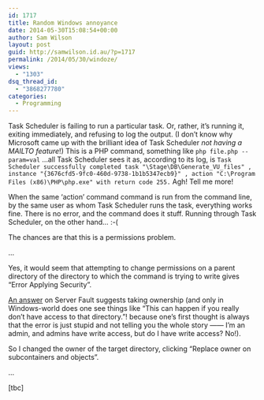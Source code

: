 ```yaml
---
id: 1717
title: Random Windows annoyance
date: 2014-05-30T15:08:54+00:00
author: Sam Wilson
layout: post
guid: http://samwilson.id.au/?p=1717
permalink: /2014/05/30/windoze/
views:
  - "1303"
dsq_thread_id:
  - "3868277780"
categories:
  - Programming
---
```

Task Scheduler is failing to run a particular task. Or, rather, it’s running it, exiting immediately, and refusing to log the output. (I don’t know why Microsoft came up with the brilliant idea of Task Scheduler _not having a MAILTO feature_!) This is a PHP command, something like `php file.php --param=val` …all Task Scheduler sees it as, according to its log, is `Task Scheduler successfully completed task "\Stage\DB\Generate_VU_files" , instance "{3676cfd5-9fc0-460d-9738-1b1b5347ecb9}" , action "C:\Program Files (x86)\PHP\php.exe" with return code 255.` Agh! Tell me more!

When the same ‘action’ command command is run from the command line, by the same user as whom Task Scheduler runs the task, everything works fine. There is no error, and the command does it stuff. Running through Task Scheduler, on the other hand… :-(

The chances are that this is a permissions problem.

…

Yes, it would seem that attempting to change permissions on a parent directory of the directory to which the command is trying to write gives “Error Applying Security”.

[An answer](http://serverfault.com/a/192750) on Server Fault suggests taking ownership (and only in Windows-world does one see things like “This can happen if you really don’t have access to that directory.”! because one’s first thought is always that the error is just stupid and not telling you the whole story —— I’m an admin, and admins have write access, but do I have write access? No!).

So I changed the owner of the target directory, clicking “Replace owner on subcontainers and objects”.

…

[tbc]